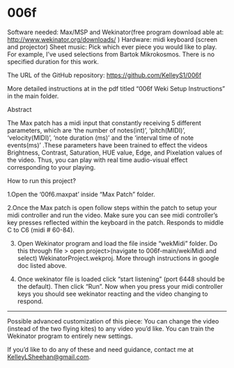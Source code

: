 # 006f
 
Software needed: Max/MSP and Wekinator(free program download able at: http://www.wekinator.org/downloads/ )
Hardware: midi keyboard (screen and projector)
Sheet music: Pick which ever piece you would like to play. For example, I’ve used selections from Bartok Mikrokosmos. There is no specified duration for this work. 

The URL of the GitHub repository: https://github.com/KelleyS1/006f

More detailed instructions at in the pdf titled “006f Weki Setup Instructions” in the main folder.


Abstract

The Max patch has a midi input that constantly receiving 5 different parameters, which are ‘the number of notes(int)’, ‘pitch(MIDI)’, ‘velocity(MIDI)’, ‘note duration (ms)’ and the ‘interval time of note events(ms)’ .These parameters have been trained to effect the videos Brightness, Contrast, Saturation, HUE value, Edge, and Pixelation values of the video. Thus, you can play with real time audio-visual effect corresponding to your playing. 


How to run this project?

1.Open the ‘00f6.maxpat’ inside “Max Patch” folder. 

2.Once the Max patch is open follow steps within the patch to setup your midi controller and run the video. Make sure you can see midi controller’s key presses reflected within the keyboard in the patch. Responds to middle C to C6 (midi # 60-84). 

3. Open Wekinator program and load the file inside “wekMidi” folder. Do this through file > open project>(navigate to 006f-main/wekiMidi and select) WekinatorProject.wekproj. More through instructions in google doc listed above.

4. Once wekinator file is loaded click “start listening” (port 6448 should be the default). Then click “Run”. Now when you press your midi controller keys you should see wekinator reacting and the video changing to respond.


- - - - - - - - - - - - - - - - - - - - - - - - - - - - - - - - - - - - - - - - - - - - - - - - - - - - - - - - - - - - - - - - - -

Possible advanced customization of this piece: 
You can change the video (instead of the two flying kites) to any video you’d like. 
You can train the Wekinator program to entirely new settings.

If you’d like to do any of these and need guidance, contact me at KelleyLSheehan@gmail.com.
